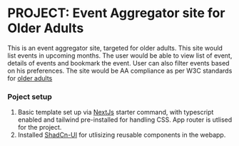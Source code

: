 # PROJECT: Event Aggregator site for Older Adults

This is an event aggregator site, targeted for older adults. This site would list events in upcoming months. The user would be able to view list of event, details of events and bookmark the event. User can also filter events based on his preferences.
The site would be AA compliance as per W3C standards for [older adults](https://www.w3.org/WAI/older-users/developing/)

### Poject setup

1. Basic template set up via [NextJs](https://nextjs.org/docs/getting-started/installation) starter command, with typescript enabled and tailwind pre-installed for handling CSS. App router is utlised for the project.
2. Installed [ShadCn-UI](https://ui.shadcn.com/docs/installation/next) for utlisizing reusable components in the webapp.
